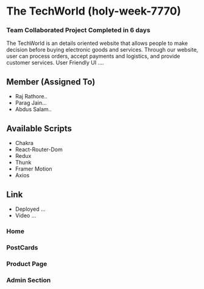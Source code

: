 # The TechWorld (holy-week-7770)
### Team Collaborated Project Completed in 6 days

The TechWorld  is an details oriented website  that allows people to make decision before buying  electronic goods and services. Through our website, user can process orders, accept payments and logistics, and provide customer services.
User Friendly UI .... 

## Member (Assigned To)
 * Raj Rathore..
 * Parag Jain...
 * Abdus Salam..

## Available Scripts
* Chakra
* React-Router-Dom
* Redux 
* Thunk
* Framer Motion
* Axios



## Link
* Deployed ...
* Video    ... 

### Home


### PostCards


### Product Page


### Admin Section

